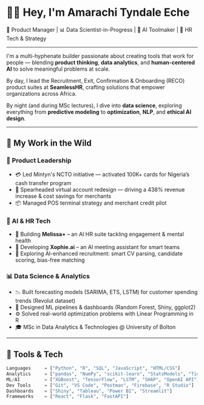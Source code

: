 # 👋🏽 Hey, I'm Amarachi Tyndale Eche

🎯 Product Manager | 📊 Data Scientist-in-Progress | 🤖 AI Toolmaker | 🧠 HR Tech & Strategy

---

I'm a multi-hyphenate builder passionate about creating tools that work for people — blending **product thinking**, **data analytics**, and **human-centered AI** to solve meaningful problems at scale.

By day, I lead the Recruitment, Exit, Confirmation & Onboarding (RECO) product suites at **SeamlessHR**, crafting solutions that empower organizations across Africa.

By night (and during MSc lectures), I dive into **data science**, exploring everything from **predictive modeling** to **optimization**, **NLP**, and **ethical AI design**.

---

## 💼 My Work in the Wild

### 🚀 Product Leadership
- 💳 Led Mintyn's NCTO initiative — activated 100K+ cards for Nigeria’s cash transfer program
- 🧾 Spearheaded virtual account redesign — driving a 438% revenue increase & cost savings for merchants
- 📦 Managed POS terminal strategy and merchant credit pilot

### 🧠 AI & HR Tech
- 🤝 Building **Melissa+** – an AI HR suite tackling engagement & mental health
- 💬 Developing **Xophie.ai** – an AI meeting assistant for smart teams
- 🧮 Exploring AI-enhanced recruitment: smart CV parsing, candidate scoring, bias-free matching

### 📊 Data Science & Analytics
- 📉 Built forecasting models (SARIMA, ETS, LSTM) for customer spending trends (Revolut dataset)
- 🧠 Designed ML pipelines & dashboards (Random Forest, Shiny, ggplot2)
- ⚙️ Solved real-world optimization problems with Linear Programming in R
- 🎓 MSc in Data Analytics & Technologies @ University of Bolton

---

## 🔧 Tools & Tech

```python
Languages     = ["Python", "R", "SQL", "JavaScript", "HTML/CSS"]
Analytics     = ["pandas", "NumPy", "scikit-learn", "StatsModels", "Tidyverse"]
ML/AI         = ["XGBoost", "TensorFlow", "LSTM", "SHAP", "OpenAI API"]
Dev Tools     = ["Git", "VS Code", "Postman", "Firebase", "R Studio"]
Dashboards    = ["Shiny", "Tableau", "Power BI", "Streamlit"]
Frameworks    = ["React", "Flask", "FastAPI"]
